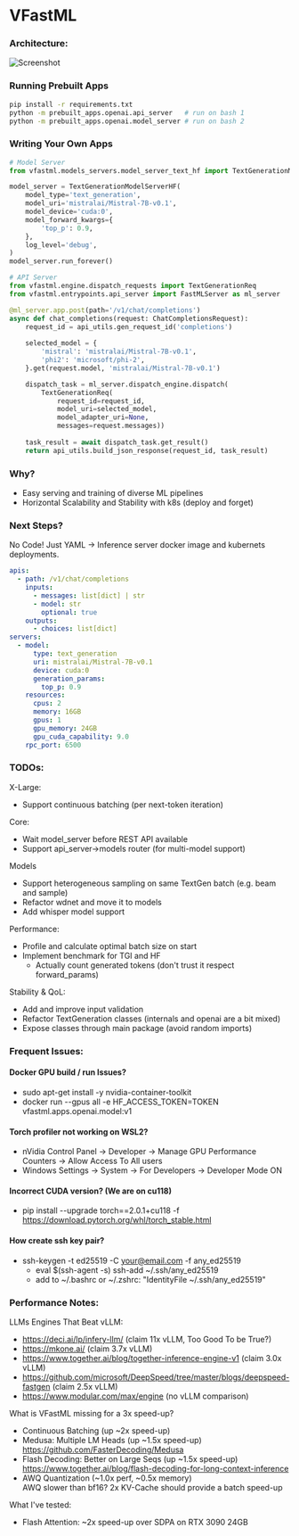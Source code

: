 # VFastML 

### Architecture:

![Screenshot](docs/architecture.png)

### Running Prebuilt Apps
``` bash
pip install -r requirements.txt
python -m prebuilt_apps.openai.api_server   # run on bash 1
python -m prebuilt_apps.openai.model_server # run on bash 2
```

### Writing Your Own Apps
``` python
# Model Server
from vfastml.models_servers.model_server_text_hf import TextGenerationModelServerHF

model_server = TextGenerationModelServerHF(
    model_type='text_generation',
    model_uri='mistralai/Mistral-7B-v0.1',
    model_device='cuda:0',
    model_forward_kwargs={
        'top_p': 0.9,
    },
    log_level='debug',
)
model_server.run_forever()
```
``` python
# API Server
from vfastml.engine.dispatch_requests import TextGenerationReq
from vfastml.entrypoints.api_server import FastMLServer as ml_server

@ml_server.app.post(path='/v1/chat/completions')
async def chat_completions(request: ChatCompletionsRequest):
    request_id = api_utils.gen_request_id('completions')
    
    selected_model = {
        'mistral': 'mistralai/Mistral-7B-v0.1',
        'phi2': 'microsoft/phi-2',
    }.get(request.model, 'mistralai/Mistral-7B-v0.1')

    dispatch_task = ml_server.dispatch_engine.dispatch(
        TextGenerationReq(
            request_id=request_id,
            model_uri=selected_model,
            model_adapter_uri=None,
            messages=request.messages))
    
    task_result = await dispatch_task.get_result()
    return api_utils.build_json_response(request_id, task_result)
```

### Why?

- Easy serving and training of diverse ML pipelines
- Horizontal Scalability and Stability with k8s (deploy and forget)

### Next Steps?

No Code! Just YAML &rarr; Inference server docker image and kubernets deployments.

``` YAML
apis:
  - path: /v1/chat/completions
    inputs:
      - messages: list[dict] | str
      - model: str
        optional: true
    outputs:
      - choices: list[dict]
servers:
  - model:
      type: text_generation
      uri: mistralai/Mistral-7B-v0.1
      device: cuda:0
      generation_params:
        top_p: 0.9
    resources:
      cpus: 2
      memory: 16GB
      gpus: 1
      gpu_memory: 24GB
      gpu_cuda_capability: 9.0
    rpc_port: 6500
```

### TODOs:

X-Large:
- Support continuous batching (per next-token iteration)

Core:
- Wait model_server before REST API available
- Support api_server->models router (for multi-model support)

Models
- Support heterogeneous sampling on same TextGen batch (e.g. beam and sample)
- Refactor wdnet and move it to models
- Add whisper model support

Performance:
- Profile and calculate optimal batch size on start
- Implement benchmark for TGI and HF
  - Actually count generated tokens (don't trust it respect forward_params)

Stability & QoL:
- Add and improve input validation
- Refactor TextGeneration classes (internals and openai are a bit mixed)
- Expose classes through main package (avoid random imports)


### Frequent Issues:

#### Docker GPU build / run Issues?
- sudo apt-get install -y nvidia-container-toolkit
- docker run --gpus all -e HF_ACCESS_TOKEN=TOKEN vfastml.apps.openai.model:v1

#### Torch profiler not working on WSL2?

- nVidia Control Panel &rarr; Developer &rarr; Manage GPU Performance Counters &rarr;
Allow Access To All users
- Windows Settings &rarr; System &rarr; For Developers &rarr; Developer Mode ON

#### Incorrect CUDA version? (We are on cu118)
- pip install --upgrade torch==2.0.1+cu118 -f https://download.pytorch.org/whl/torch_stable.html

#### How create ssh key pair?

- ssh-keygen -t ed25519 -C your@email.com -f any_ed25519
  - eval $(ssh-agent -s) ssh-add ~/.ssh/any_ed25519
  - add to ~/.bashrc or ~/.zshrc: "IdentityFile ~/.ssh/any_ed25519"

### Performance Notes:

LLMs Engines That Beat vLLM:
- https://deci.ai/lp/infery-llm/ (claim 11x vLLM, Too Good To be True?)
- https://mkone.ai/ (claim 3.7x vLLM)
- https://www.together.ai/blog/together-inference-engine-v1 (claim 3.0x vLLM)
- https://github.com/microsoft/DeepSpeed/tree/master/blogs/deepspeed-fastgen (claim 2.5x vLLM)
- https://www.modular.com/max/engine (no vLLM comparison)

What is VFastML missing for a 3x speed-up?
- Continuous Batching (up ~2x speed-up)
- Medusa: Multiple LM Heads (up ~1.5x speed-up)
<br />https://github.com/FasterDecoding/Medusa
- Flash Decoding: Better on Large Seqs (up ~1.5x speed-up)
<br />https://www.together.ai/blog/flash-decoding-for-long-context-inference
- AWQ Quantization (~1.0x perf, ~0.5x memory)
<br />AWQ slower than bf16? 2x KV-Cache should provide a batch speed-up

What I've tested:
- Flash Attention: ~2x speed-up over SDPA on RTX 3090 24GB
